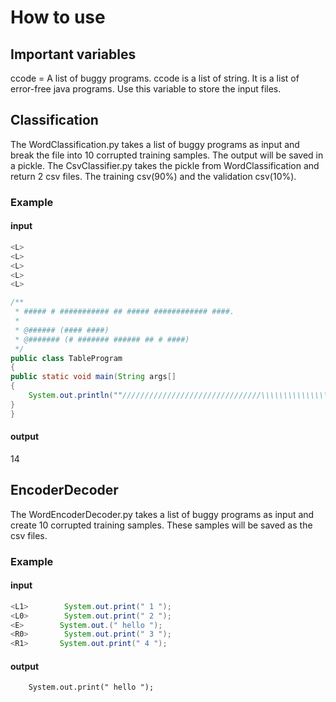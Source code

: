 # How to use

## Important variables
ccode = A list of buggy programs.
ccode is a list of string. It is a list of error-free java programs. Use this variable to store the input files.

## Classification

The WordClassification.py takes a list of buggy programs as input and break the file into 10 corrupted training samples. The output will be saved in a pickle.
The CsvClassifier.py takes the pickle from WordClassification and return 2 csv files. The training csv(90%) and the validation csv(10%).

### Example
#### input
```java
<L>
<L>
<L>
<L>
<L>

/**
 * ##### # ########### ## ##### ############ ####.
 * 
 * @###### (#### ####) 
 * @####### (# ####### ###### ## # ####)
 */
public class TableProgram
{
public static void main(String args[]
{
    System.out.println(""///////////////////////////////\\\\\\\\\\\\\\\\\\\\\\\"""");
}
}       
```
#### output
  14



## EncoderDecoder
The WordEncoderDecoder.py takes a list of buggy programs as input and create 10 corrupted training samples. These samples will be saved as the csv files.
### Example
#### input
```java
<L1>        System.out.print(" 1 ");
<L0>        System.out.print(" 2 ");
<E>        System.out.(" hello ");
<R0>        System.out.print(" 3 ");
<R1>       System.out.print(" 4 ");
```
#### output
        System.out.print(" hello ");
